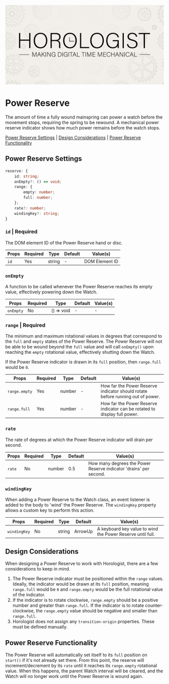 <p align="center">
  <img src="/assets/horologist-repo-image.jpg" alt="Horologist Logo - Making digital time mechanical" />
</p>

# Power Reserve

The amount of time a fully wound mainspring can power a watch before the movement stops, requiring
the spring to be rewound. A mechanical power reserve indicator shows how much power remains before
the watch stops.

[Power Reserve Settings](#power-reserve-settings) | [Design Considerations](#design-considerations)
| [Power Reserve Functionality](#power-reserve-functionality)

## Power Reserve Settings

```ts
reserve: {
    id: string;
    onEmpty?: () => void;
    range: {
        empty: number;
        full: number;
    };
    rate?: number;
    windingKey?: string;
}
```

### `id` | Required

The DOM element ID of the Power Reserve hand or disc.

| Props | Required | Type   | Default | Value(s)       |
| ----- | -------- | ------ | ------- | -------------- |
| `id`  | Yes      | string | -       | DOM Element ID |

### `onEmpty`

A function to be called whenever the Power Reserve reaches its empty value, effectively powering
down the Watch.

| Props     | Required | Type       | Default | Value(s) |
| --------- | -------- | ---------- | ------- | -------- |
| `onEmpty` | No       | () => void | -       | -        |

### `range` | Required

The minimum and maximum rotational values in degrees that correspond to the `full` and `empty`
states of the Power Reserve. The Power Reserve will not be able to be wound beyond the `full` value
and will call `onEmpty()` upon reaching the `empty` rotational value, effectively shutting down the
Watch.

If the Power Reserve indicator is drawn in its `full` position, then `range.full` would be `0`.

| Props         | Required | Type   | Default | Value(s)                                                                       |
| ------------- | -------- | ------ | ------- | ------------------------------------------------------------------------------ |
| `range.empty` | Yes      | number | -       | How far the Power Reserve indicator should rotate before running out of power. |
| `range.full`  | Yes      | number | -       | How far the Power Reserve indicator can be rotated to display full power.      |

### `rate`

The rate of degrees at which the Power Reserve indicator will drain per second.

| Props  | Required | Type   | Default | Value(s)                                                          |
| ------ | -------- | ------ | ------- | ----------------------------------------------------------------- |
| `rate` | No       | number | 0.5     | How many degrees the Power Reserve indicator 'drains' per second. |

### `windingKey`

When adding a Power Reserve to the Watch class, an event listener is added to the body to 'wind' the
Power Reserve. The `windingKey` property allows a custom key to perform this action.

| Props        | Required | Type   | Default | Value(s)                                                   |
| ------------ | -------- | ------ | ------- | ---------------------------------------------------------- |
| `windingKey` | No       | string | ArrowUp | A keyboard key value to wind the Power Reserve until full. |

## Design Considerations

When designing a Power Reserve to work with Horologist, there are a few considerations to keep in
mind.

1. The Power Reserve indicator must be positioned within the `range` values. Ideally, the indicator
   would be drawn at its `full` position, meaning `range.full` would be `0` and `range.empty` would
   be the full rotational value of the indicator.
2. If the indicator is to rotate clockwise, `range.empty` should be a positive number and greater
   than `range.full`. If the indicator is to rotate counter-clockwise, the `range.empty` value
   should be negative and smaller than `range.full`.
3. Horologist does not assign any `transition-origin` properties. These must be defined manually.

## Power Reserve Functionality

The Power Reserve will automatically set itself to its `full` position on `start()` if it's not
already set there. From this point, the reserve will increment/decrement by its `rate` until it
reaches its `range.empty` rotational value. When this happens, the parent Watch interval will be
cleared, and the Watch will no longer work until the Power Reserve is wound again.
